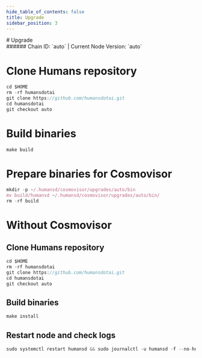 ```yaml
---
hide_table_of_contents: false
title: Upgrade
sidebar_position: 3
---
```


<div class="h1-with-icon icon-humans">
# Upgrade
</div>
###### Chain ID: `auto` | Current Node Version: `auto`


# Clone Humans repository
```js
cd $HOME
rm -rf humansdotai
git clone https://github.com/humansdotai.git
cd humansdotai
git checkout auto
 ```

# Build binaries
```js
make build
 ```

# Prepare binaries for Cosmovisor
```js
mkdir -p ~/.humansd/cosmovisor/upgrades/auto/bin
mv build/humansd ~/.humansd/cosmovisor/upgrades/auto/bin/
rm -rf build
```

# Without Cosmovisor
## Clone Humans repository
```js
cd $HOME
rm -rf humansdotai
git clone https://github.com/humansdotai.git
cd humansdotai
git checkout auto
 ```

## Build binaries
```js
make install
 ```

## Restart node and check logs
```js
sudo systemctl restart humansd && sudo journalctl -u humansd -f --no-hostname -o cat
```